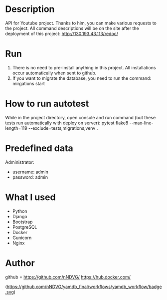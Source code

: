 # Description
API for Youtube project.
Thanks to him, you can make various requests to the project.
All command descriptions will be on the site after the deployment of this project: http://130.193.43.113/redoc/

# Run
1. There is no need to pre-install anything in this project. All installations occur automatically when sent to github.
2. If you want to migrate the database, you need to run the command:
    mirgations start

# How to run autotest
While in the project directory, open console and run command (but these tests run automatically with deploy on server):
    pytest
    flake8 --max-line-length=119 --exclude=tests,migrations,venv .    

# Predefined data
Administrator: 
* username: admin 
* password: admin


# What I used
* Python
* Django
* Bootstrap
* PostgreSQL
* Docker
* Gunicorn
* Nginx

# Author
github = https://github.com/nNDVG/
https://hub.docker.com/



(https://github.com/nNDVG/yamdb_final/workflows/yamdb_workflow/badge.svg)

